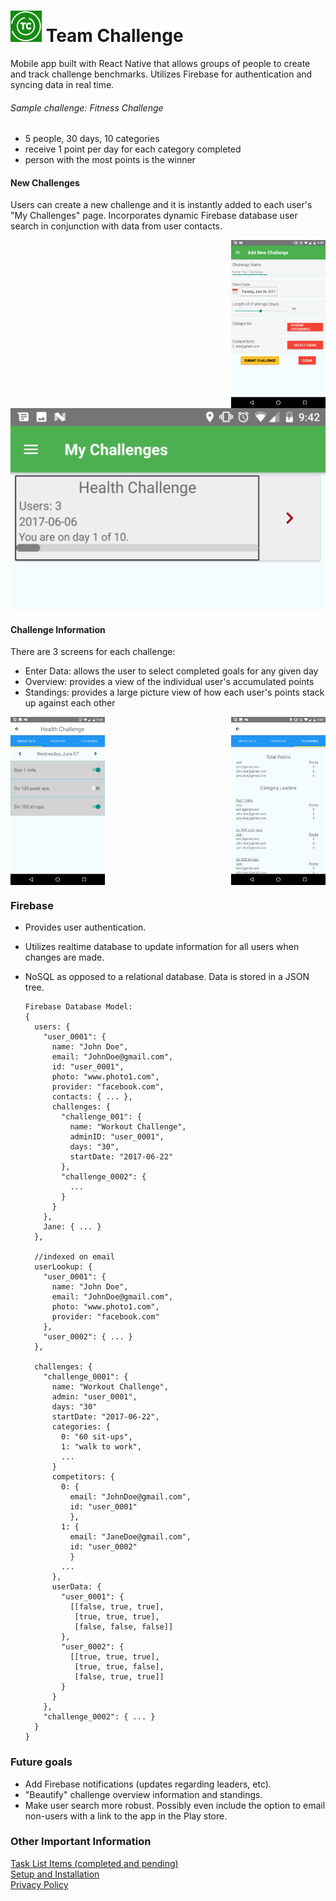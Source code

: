 # ![logo](docs/TeamChallengeLogo_small.png) Team Challenge
Mobile app built with React Native that allows groups of people to create and track challenge benchmarks. Utilizes Firebase for authentication and syncing data in real time.

###### Sample challenge: Fitness Challenge
- 5 people, 30 days, 10 categories
- receive 1 point per day for each category completed
- person with the most points is the winner

<!-- ![my challenges](docs/screenshots/Screenshot_my_challenges.png)
![my challenges](docs/screenshots/Screenshot_new_challenge.png)
![my challenges](docs/screenshots/Screenshot_enter_data.png)
![my challenges](docs/screenshots/Screenshot_standings.png) -->

#### New Challenges
Users can create a new challenge and it is instantly added to each user's "My Challenges" page. Incorporates dynamic Firebase database user search in conjunction with data from user contacts. <br>

<img align="right" width='30%' src="./docs/screenshots/Screenshot_new_challenge.png"/>
<br><br>
<img src="./docs/screenshots/Screenshot_my_challenges.png"/>


#### Challenge Information
There are 3 screens for each challenge:
- Enter Data: allows the user to select completed goals for any given day
- Overview: provides a view of the individual user's accumulated points
- Standings: provides a large picture view of how each user's points stack up against each other<br>
<div style="display: flex; flex-direction: row; justify-content: space-between; align-items: flex-start">
  <img width='30%' src="./docs/screenshots/Screenshot_enter_data.png"/>
  <img width='30%' src="./docs/screenshots/Screenshot_standings.png"/>
</div>

### Firebase
- Provides user authentication.
- Utilizes realtime database to update information for all users when changes are made.
- NoSQL as opposed to a relational database. Data is stored in a JSON tree.

      Firebase Database Model:
      {
        users: {
          "user_0001": {
            name: "John Doe",
            email: "JohnDoe@gmail.com",
            id: "user_0001",
            photo: "www.photo1.com",           
            provider: "facebook.com",
            contacts: { ... },
            challenges: {
              "challenge_001": {
                name: "Workout Challenge",
                adminID: "user_0001",
                days: "30",
                startDate: "2017-06-22"
              },
              "challenge_0002": {
                ...
              }
            }
          },
          Jane: { ... }
        },

        //indexed on email
        userLookup: {
          "user_0001": {
            name: "John Doe",
            email: "JohnDoe@gmail.com",
            photo: "www.photo1.com",
            provider: "facebook.com"
          },
          "user_0002": { ... }
        },

        challenges: {
          "challenge_0001": {
            name: "Workout Challenge",
            admin: "user_0001",
            days: "30"
            startDate: "2017-06-22",
            categories: {
              0: "60 sit-ups",
              1: "walk to work",
              ...
            }
            competitors: {
              0: {
                email: "JohnDoe@gmail.com",
                id: "user_0001"
                },
              1: {
                email: "JaneDoe@gmail.com",
                id: "user_0002"
                }
              ...
            },
            userData: {
              "user_0001": {
                [[false, true, true],
                 [true, true, true],
                 [false, false, false]]
              },
              "user_0002": {
                [[true, true, true],
                 [true, true, false],
                 [false, true, true]]
              }
            }
          },
          "challenge_0002": { ... }
        }
      }

### Future goals
- Add Firebase notifications (updates regarding leaders, etc).
- "Beautify" challenge overview information and standings.
- Make user search more robust. Possibly even include the option to email non-users with a link to the app in the Play store.


### Other Important Information
[Task List Items (completed and pending)](docs/task_list.md)
<br>
[Setup and Installation](docs/installation_instructions.md)
<br>
[Privacy Policy](docs/privacy_policy.md)
